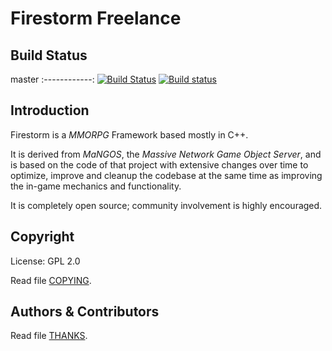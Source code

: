 # Firestorm Freelance

## Build Status

master
:------------:
[![Build Status](https://travis-ci.org/Firestorm-Freelance/FirestormTBC.svg?branch=master)](https://travis-ci.org/Firestorm-Freelance/FirestormTBC)
[![Build status](https://ci.appveyor.com/api/projects/status/ox59kw1q7y58kxa2?svg=true)](https://ci.appveyor.com/project/Meltie2013/serverzero)

## Introduction

Firestorm is a *MMORPG* Framework based mostly in C++.

It is derived from *MaNGOS*, the *Massive Network Game Object Server*, and is
based on the code of that project with extensive changes over time to optimize,
improve and cleanup the codebase at the same time as improving the in-game
mechanics and functionality.

It is completely open source; community involvement is highly encouraged.

## Copyright

License: GPL 2.0

Read file [COPYING](COPYING).

## Authors &amp; Contributors

Read file [THANKS](THANKS).
